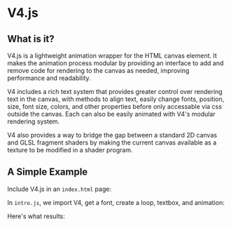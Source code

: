 # V4.js

## What is it?

V4.js is a lightweight animation wrapper for the HTML canvas element. It makes the animation process modular by providing an interface to add and remove code for rendering to the canvas as needed, improving performance and readability. 

V4 includes a rich text system that provides greater control over rendering text in the canvas, with methods to align text, easily change fonts, position, size, font size, colors, and other properties before only accessable via css outside the canvas. Each can also be easily animated with V4's modular rendering system. 

V4 also provides a way to bridge the gap between a standard 2D canvas and GLSL fragment shaders by making the current canvas available as a texture to be modified in a shader program. 

## A Simple Example

Include V4.js in an `index.html` page:

[](_media/intro/index.html ':include :type=code')

In `intro.js`, we import V4, get a font, create a loop, textbox, and animation: 

[](_media/intro/intro.js ':include :type=code')

Here's what results:

[](https://V4.rainflame.com/_media/intro ':include :type=iframe width=100% height=400px')
